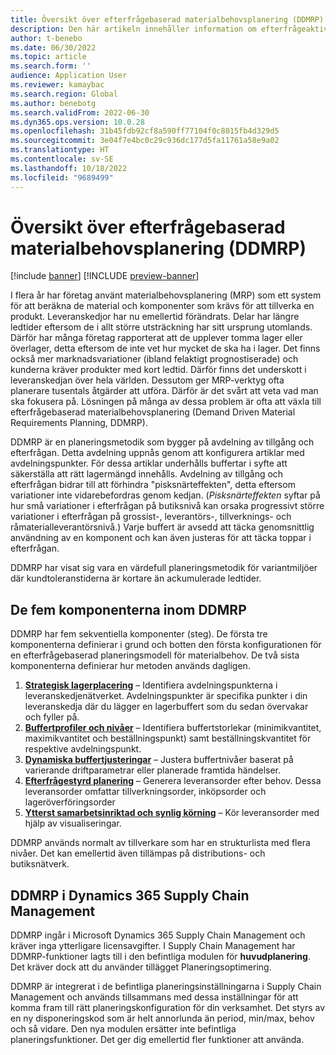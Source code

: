 ```yaml
---
title: Översikt över efterfrågebaserad materialbehovsplanering (DDMRP)
description: Den här artikeln innehåller information om efterfrågeaktiverad materialbehovsplanering (DDMRP), en planeringsmetodik som baseras på avdelning av tillgång och efterfrågan.
author: t-benebo
ms.date: 06/30/2022
ms.topic: article
ms.search.form: ''
audience: Application User
ms.reviewer: kamaybac
ms.search.region: Global
ms.author: benebotg
ms.search.validFrom: 2022-06-30
ms.dyn365.ops.version: 10.0.28
ms.openlocfilehash: 31b45fdb92cf8a590ff77104f0c8015fb4d329d5
ms.sourcegitcommit: 3e04f7e4bc0c29c936dc177d5fa11761a58e9a02
ms.translationtype: HT
ms.contentlocale: sv-SE
ms.lasthandoff: 10/18/2022
ms.locfileid: "9689499"
---
```

# <a name="demand-driven-material-requirements-planning-ddmrp-overview"></a>Översikt över efterfrågebaserad materialbehovsplanering (DDMRP)

[!include [banner](../../includes/banner.md)]
[!INCLUDE [preview-banner](../../includes/preview-banner.md)]
<!-- KFM: Preview until further notice -->

I flera år har företag använt materialbehovsplanering (MRP) som ett system för att beräkna de material och komponenter som krävs för att tillverka en produkt. Leveranskedjor har nu emellertid förändrats. Delar har längre ledtider eftersom de i allt större utsträckning har sitt ursprung utomlands. Därför har många företag rapporterat att de upplever tomma lager eller överlager, detta eftersom de inte vet hur mycket de ska ha i lager. Det finns också mer marknadsvariationer (ibland felaktigt prognostiserade) och kunderna kräver produkter med kort ledtid. Därför finns det underskott i leveranskedjan över hela världen. Dessutom ger MRP-verktyg ofta planerare tusentals åtgärder att utföra. Därför är det svårt att veta vad man ska fokusera på. Lösningen på många av dessa problem är ofta att växla till efterfrågebaserad materialbehovsplanering (Demand Driven Material Requirements Planning, DDMRP).

DDMRP är en planeringsmetodik som bygger på avdelning av tillgång och efterfrågan. Detta avdelning uppnås genom att konfigurera artiklar med avdelningspunkter. För dessa artiklar underhålls buffertar i syfte att säkerställa att rätt lagermängd innehålls. Avdelning av tillgång och efterfrågan bidrar till att förhindra "pisksnärteffekten", detta eftersom variationer inte vidarebefordras genom kedjan. (*Pisksnärteffekten* syftar på hur små variationer i efterfrågan på butiksnivå kan orsaka progressivt större variationer i efterfrågan på grossist-, leverantörs-, tillverknings- och råmaterialleverantörsnivå.) Varje buffert är avsedd att täcka genomsnittlig användning av en komponent och kan även justeras för att täcka toppar i efterfrågan.

DDMRP har visat sig vara en värdefull planeringsmetodik för variantmiljöer där kundtoleranstiderna är kortare än ackumulerade ledtider.

## <a name="the-five-components-of-ddmrp"></a>De fem komponenterna inom DDMRP

DDMRP har fem sekventiella komponenter (steg). De första tre komponenterna definierar i grund och botten den första konfigurationen för en efterfrågebaserad planeringsmodell för materialbehov. De två sista komponenterna definierar hur metoden används dagligen.

1. **[Strategisk lagerplacering](ddmrp-inventory-positioning.md)** – Identifiera avdelningspunkterna i leveranskedjenätverket. Avdelningspunkter är specifika punkter i din leveranskedja där du lägger en lagerbuffert som du sedan övervakar och fyller på.
2. **[Buffertprofiler och nivåer](ddmrp-buffer-profile-and-levels.md)** – Identifiera buffertstorlekar (minimikvantitet, maximikvantitet och beställningspunkt) samt beställningskvantitet för respektive avdelningspunkt.
3. **[Dynamiska buffertjusteringar](ddmrp-buffer-profile-and-levels.md#dynamic-adjustments)** – Justera buffertnivåer baserat på varierande driftparametrar eller planerade framtida händelser.
4. **[Efterfrågestyrd planering](ddmrp-planning.md)** – Generera leveransorder efter behov. Dessa leveransorder omfattar tillverkningsorder, inköpsorder och lageröverföringsorder
5. **[Ytterst samarbetsinriktad och synlig körning](ddmrp-visual-and-collaborative-execution.md)** – Kör leveransorder med hjälp av visualiseringar.

DDMRP används normalt av tillverkare som har en strukturlista med flera nivåer. Det kan emellertid även tillämpas på distributions- och butiksnätverk.

## <a name="ddmrp-in-dynamics-365-supply-chain-management"></a>DDMRP i Dynamics 365 Supply Chain Management

DDMRP ingår i Microsoft Dynamics 365 Supply Chain Management och kräver inga ytterligare licensavgifter. I Supply Chain Management har DDMRP-funktioner lagts till i den befintliga modulen för **huvudplanering**. Det kräver dock att du använder tillägget Planeringsoptimering. 

DDMRP är integrerat i de befintliga planeringsinställningarna i Supply Chain Management och används tillsammans med dessa inställningar för att komma fram till rätt planeringskonfiguration för din verksamhet. Det styrs av en ny disponeringskod som är helt annorlunda än period, min/max, behov och så vidare. Den nya modulen ersätter inte befintliga planeringsfunktioner. Det ger dig emellertid fler funktioner att använda.
